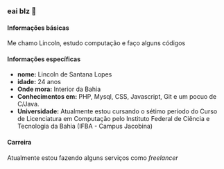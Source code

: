 ### eai blz 👋

#### Informações básicas
Me chamo Lincoln, estudo computação e faço alguns códigos

#### Informações específicas
- __nome:__ Lincoln de Santana Lopes
- __idade:__ 24 anos
- __Onde mora:__ Interior da Bahia
- __Conhecimentos em:__ PHP, Mysql, CSS, Javascript, Git e um pocuo de C/Java.
- __Universidade:__ Atualmente estou cursando o sétimo período do Curso de Licenciatura em Computação pelo Instituto Federal de Ciência e Tecnologia da Bahia (IFBA - Campus Jacobina)

#### Carreira
Atualmente estou fazendo alguns serviços como _freelancer_

